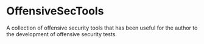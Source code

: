 # OffensiveSecTools
A collection of offensive security tools that has been useful for the author to the development of offensive security tests.

